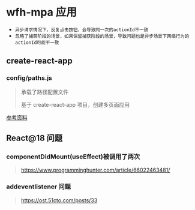 # wfh-mpa 应用

- `异步请求情况下，反复点击按钮，会导致同一次的actionId不一致`
- `忽略了捕获阶段的场景，如果保留捕获阶段的场景，导致问题也是异步场景下网络行为的actionId可能不一致`

## create-react-app

### config/paths.js

> 承载了路径配置文件
>
> 基于 create-react-app 项目，创建多页面应用

[参考资料](https://segmentfault.com/a/1190000022317580)

## React@18 问题

### componentDidMount(useEffect)被调用了两次

> https://www.programminghunter.com/article/66022463481/

### addeventlistener 问题

> https://ost.51cto.com/posts/33

